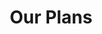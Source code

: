 ---
title: "Our Plans"
# watermark text
watermark: ""
# page header background image
page_header_image: "images/background/about.jpg"
# meta description
description : ""

layout: "pricing"
draft: false

pricing:
  subtitle : "Pricing table"
  title : "choose your plan"
  pricing_table:
  # pricing table loop
  - title : "Professionally Coded Website"
    price : "$99"
    unit : "month"
    description : "$999 Paid in Full or $99/Month for One Year"
    name: "Purchase"
    link : "#"
    services:
      - Design
      - Copywriting
      - 1 Year of Web Hosting
      - Marketing Functionality
      - 1 Year of Domain Coverage
      - Up To 6 Pages + Account Page
      - 1 Year of Osows Website Management
      - Highest Possible SEO and Performance
      

  # pricing table loop
  - title : "Website Management"
    price : "$49"
    unit : "month"
    description : "Continued Support"
    name: "Subscribe"
    link : "#"
    services:
    - Web Hosting
    - SEO Monitoring
    - Domain Coverage
    - 3 Branding Changes/Month
    - Up to 5 New Website Pictures
    - 3 Website Customizations/Month
    - Google Tag & Analytics Monitoring
    - Unlimited Troubleshooting and Error Correcting


  # pricing table loop
  - title : "Extras"
    price : "0-$49"
    unit : "month"
    description : "Add-Ons and Additional Subscriptions"
    name: "See Details"
    link : "../planpolicy/"
    services:
    - Account Page
    - Product Posting
    - Additional Pages
    - Full Legal Compliance
    - Accessibility Compliance
    - Blog Creation and Posting
---